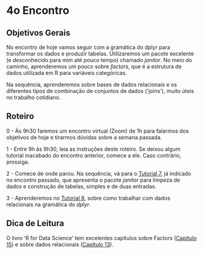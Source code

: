 #  4o Encontro

## Objetivos Gerais

No encontro de hoje vamos seguir com a gramática do dplyr para transformar os dados e produzir tabelas. Utilizaremos um pacote excelente (e desconhecido para mim até pouco tempo) chamado _janitor_. No meio do caminho, aprenderemos um pouco sobre _factors_, que é a estrutura de dados utilizada em R para variáveis categóricas.

Na sequência, aprenderemos sobre bases de dados relacionais e os diferentes tipos de combinação de conjuntos de dados ('joins'), muito úteis no trabalho cotidiano.

## Roteiro

0 - Às 9h30 faremos um encontro virtual (Zoom) de 1h para falarmos dos objetivos de hoje e tirarmos dúvidas sobre a semana passada.

1 - Entre 9h às 9h30, leia as instruções deste roteiro. Se deixou algum tutorial inacabado do encontro anterior, comece a ele. Caso contrário, prossiga.

2 - Comece de onde parou. Na sequência, vá para o [Tutorial 7](https://github.com/seade-R/programacao-r/blob/master/tutorials/tutorial-07.md), já indicado no encontro passado, que apresenta o pacote _janitor_ para limpeza de dados e construção de tabelas, simples e de duas entradas.

3 - Aprenderemos no [Tutorial 8](https://github.com/seade-R/programacao-r/blob/master/tutorials/tutorial-08.md), sobre como trabalhar com dados relacionais na gramática do _dplyr_. 

## Dica de Leitura

O livro 'R for Data Science' tem excelentes capítulos sobre Factors ([Capítulo 15](https://r4ds.had.co.nz/factors.html)) e sobre dados relacionais ([Capítulo 13](https://r4ds.had.co.nz/relational-data.html)).